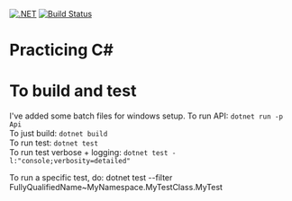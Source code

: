 [![.NET](https://github.com/deanagan/practice-csharp/actions/workflows/dotnet.yml/badge.svg)](https://github.com/deanagan/practice-csharp/actions/workflows/dotnet.yml)
[![Build Status](https://travis-ci.com/deanagan/practice-csharp.svg?branch=master)](https://travis-ci.com/github/deanagan/practice-csharp)
# Practicing C#

# To build and test
I've added some batch files for windows setup.
To run API: `dotnet run -p Api` <br>
To just build: `dotnet build` <br>
To run test: `dotnet test` <br>
To run test verbose + logging: `dotnet test -l:"console;verbosity=detailed"`


To run a specific test, do: dotnet test --filter FullyQualifiedName~MyNamespace.MyTestClass.MyTest
